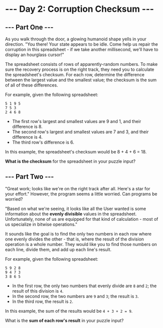 # --- Day 2: Corruption Checksum ---

## --- Part One ---

As you walk through the door, a glowing humanoid shape yells in your direction. "You there! Your state appears to be
idle. Come help us repair the corruption in this spreadsheet - if we take another millisecond, we'll have to display an
hourglass cursor!"

The spreadsheet consists of rows of apparently-random numbers. To make sure the recovery process is on the right track,
they need you to calculate the spreadsheet's checksum. For each row, determine the difference between the largest value
and the smallest value; the checksum is the sum of all of these differences.

For example, given the following spreadsheet:

```
5 1 9 5
7 5 3
2 4 6 8
```

- The first row's largest and smallest values are 9 and 1, and their difference is 8.
- The second row's largest and smallest values are 7 and 3, and their difference is 4.
- The third row's difference is 6.

In this example, the spreadsheet's checksum would be 8 + 4 + 6 = 18.

**What is the checksum** for the spreadsheet in your puzzle input?

## --- Part Two ---

"Great work; looks like we're on the right track after all. Here's a star for your effort." However, the program seems a
little worried. Can programs be worried?

"Based on what we're seeing, it looks like all the User wanted is some information about the **evenly divisible** values
in the spreadsheet. Unfortunately, none of us are equipped for that kind of calculation - most of us specialize in
bitwise operations."

It sounds like the goal is to find the only two numbers in each row where one evenly divides the other - that is, where
the result of the division operation is a whole number. They would like you to find those numbers on each line, divide
them, and add up each line's result.

For example, given the following spreadsheet:

```
5 9 2 8
9 4 7 3
3 8 6 5
```

- In the first row, the only two numbers that evenly divide are `8` and `2`; the result of this division is `4`.
- In the second row, the two numbers are `9` and `3`; the result is `3`.
- In the third row, the result is `2`.

In this example, the sum of the results would be `4 + 3 + 2 = 9`.

What is the **sum of each row's result** in your puzzle input?